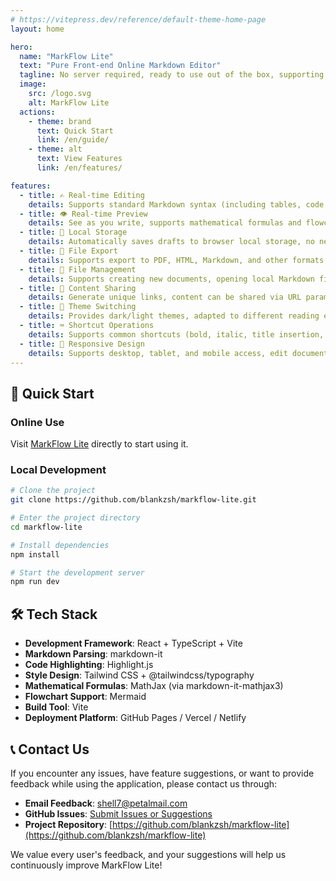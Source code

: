 ```yaml
---
# https://vitepress.dev/reference/default-theme-home-page
layout: home

hero:
  name: "MarkFlow Lite"
  text: "Pure Front-end Online Markdown Editor"
  tagline: No server required, ready to use out of the box, supporting real-time editing, dual preview, local saving, and content sharing
  image:
    src: /logo.svg
    alt: MarkFlow Lite
  actions:
    - theme: brand
      text: Quick Start
      link: /en/guide/
    - theme: alt
      text: View Features
      link: /en/features/

features:
  - title: ✍️ Real-time Editing
    details: Supports standard Markdown syntax (including tables, code blocks, lists, etc.) with WYSIWYG editing experience
  - title: 👁️ Real-time Preview
    details: See as you write, supports mathematical formulas and flowchart rendering, real-time synchronized preview
  - title: 💾 Local Storage
    details: Automatically saves drafts to browser local storage, no need to worry about data loss
  - title: 📄 File Export
    details: Supports export to PDF, HTML, Markdown, and other formats for easy sharing and archiving
  - title: 📂 File Management
    details: Supports creating new documents, opening local Markdown files, and cloud storage integration
  - title: 🔗 Content Sharing
    details: Generate unique links, content can be shared via URL parameters, making collaboration more convenient
  - title: 🎨 Theme Switching
    details: Provides dark/light themes, adapted to different reading environments, eye protection
  - title: ⌨️ Shortcut Operations
    details: Supports common shortcuts (bold, italic, title insertion, etc.), improving editing efficiency
  - title: 📱 Responsive Design
    details: Supports desktop, tablet, and mobile access, edit documents anytime, anywhere
---
```


## 🚀 Quick Start

### Online Use

Visit [MarkFlow Lite](https://editor.currso.com) directly to start using it.

### Local Development

```bash
# Clone the project
git clone https://github.com/blankzsh/markflow-lite.git

# Enter the project directory
cd markflow-lite

# Install dependencies
npm install

# Start the development server
npm run dev
```

## 🛠️ Tech Stack

- **Development Framework**: React + TypeScript + Vite
- **Markdown Parsing**: markdown-it
- **Code Highlighting**: Highlight.js
- **Style Design**: Tailwind CSS + @tailwindcss/typography
- **Mathematical Formulas**: MathJax (via markdown-it-mathjax3)
- **Flowchart Support**: Mermaid
- **Build Tool**: Vite
- **Deployment Platform**: GitHub Pages / Vercel / Netlify

## 📞 Contact Us

If you encounter any issues, have feature suggestions, or want to provide feedback while using the application, please contact us through:

- **Email Feedback**: [shell7@petalmail.com](mailto:shell7@petalmail.com)
- **GitHub Issues**: [Submit Issues or Suggestions](https://github.com/blankzsh/markflow-lite/issues)
- **Project Repository**: [https://github.com/blankzsh/markflow-lite](https://github.com/blankzsh/markflow-lite)

We value every user's feedback, and your suggestions will help us continuously improve MarkFlow Lite!